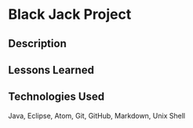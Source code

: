 # Black Jack Project

## Description

## Lessons Learned

## Technologies Used
Java, Eclipse, Atom, Git, GitHub, Markdown, Unix Shell
